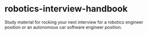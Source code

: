 # robotics-interview-handbook
Study material for rocking your next interview for a robotics engineer position or an autonomous car software engineer position.

